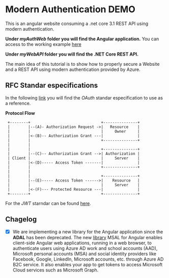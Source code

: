 # Modern Authentication DEMO
This is an angular website consuming a .net core 3.1 REST API using modern authentication.

__Under *myAuthWeb* folder you will find the Angular application.__ You can access to the working example [here](https://sandbox-us-dev-auth-web.azurewebsites.net/)

__Under *myWebAPI* folder you will find the .NET Core REST API.__

The main idea of this tutorial is to show how to properly secure a Website and a REST API using modern authentication provided by Azure.

## RFC Standar especifications

In the following [link](https://tools.ietf.org/html/rfc6749) you will find the _OAuth_ standar especification to use as a reference.

__Protocol Flow__

     +--------+                               +---------------+
     |        |--(A)- Authorization Request ->|   Resource    |
     |        |                               |     Owner     |
     |        |<-(B)-- Authorization Grant ---|               |
     |        |                               +---------------+
     |        |
     |        |                               +---------------+
     |        |--(C)-- Authorization Grant -->| Authorization |
     | Client |                               |     Server    |
     |        |<-(D)----- Access Token -------|               |
     |        |                               +---------------+
     |        |
     |        |                               +---------------+
     |        |--(E)----- Access Token ------>|    Resource   |
     |        |                               |     Server    |
     |        |<-(F)--- Protected Resource ---|               |
     +--------+                               +---------------+

For the _JWT_ starndar can be found [here](https://tools.ietf.org/html/rfc7519).

## Chagelog

- [x] We are implementing a new library for the Angular application since the __ADAL__ has been deprecated. The new [library](https://www.npmjs.com/package/@azure/msal-angular) MSAL for Angular enables client-side Angular web applications, running in a web browser, to authenticate users using Azure AD work and school accounts (AAD), Microsoft personal accounts (MSA) and social identity providers like Facebook, Google, LinkedIn, Microsoft accounts, etc. through Azure AD B2C service. It also enables your app to get tokens to access Microsoft Cloud services such as Microsoft Graph.
